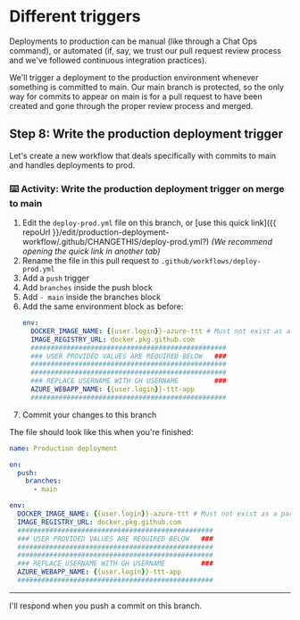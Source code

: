 # Different triggers

Deployments to production can be manual (like through a Chat Ops command), or automated (if, say, we trust our pull request review process and we've followed continuous integration practices).

We'll trigger a deployment to the production environment whenever something is committed to main. Our main branch is protected, so the only way for commits to appear on main is for a pull request to have been created and gone through the proper review process and merged.

## Step 8: Write the production deployment trigger

Let's create a new workflow that deals specifically with commits to main and handles deployments to prod.

### :keyboard: Activity: Write the production deployment trigger on merge to main

1. Edit the `deploy-prod.yml` file on this branch, or [use this quick link]({{ repoUrl }}/edit/production-deployment-workflow/.github/CHANGETHIS/deploy-prod.yml?) _(We recommend opening the quick link in another tab)_
1. Rename the file in this pull request to `.github/workflows/deploy-prod.yml`
1. Add a `push` trigger
1. Add `branches` inside the push block
1. Add `- main` inside the branches block
1. Add the same environment block as before:
    ```yaml
    env:
      DOCKER_IMAGE_NAME: {{user.login}}-azure-ttt # Must not exist as a package associated with a different repo!
      IMAGE_REGISTRY_URL: docker.pkg.github.com
      #################################################
      ### USER PROVIDED VALUES ARE REQUIRED BELOW   ###
      #################################################
      #################################################
      ### REPLACE USERNAME WITH GH USERNAME         ###
      AZURE_WEBAPP_NAME: {{user.login}}-ttt-app
      #################################################
    ```
1. Commit your changes to this branch

The file should look like this when you're finished:

```yml
name: Production deployment

on: 
  push:
    branches:
      - main

env:
  DOCKER_IMAGE_NAME: {{user.login}}-azure-ttt # Must not exist as a package associated with a different repo!
  IMAGE_REGISTRY_URL: docker.pkg.github.com
  #################################################
  ### USER PROVIDED VALUES ARE REQUIRED BELOW   ###
  #################################################
  #################################################
  ### REPLACE USERNAME WITH GH USERNAME         ###
  AZURE_WEBAPP_NAME: {{user.login}}-ttt-app
  #################################################
```

---

I'll respond when you push a commit on this branch.
